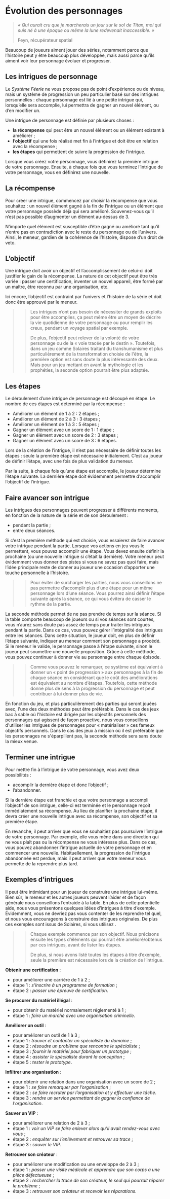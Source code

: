 # Évolution des personnages

> *« Qui aurait cru que je marcherais un jour sur le sol de Titan, moi qui suis né à une époque ou même la lune redevenait inaccessible. »*
> 
> Feyn, récupérateur spatial

Beaucoup de joueurs aiment jouer des séries, notamment parce que l’histoire peut y être beaucoup plus développée, mais aussi parce qu’ils aiment voir leur personnage évoluer et progresser.

## Les intrigues de personnage

Le *Système Féerie* ne vous propose pas de point d’expérience ou de niveau, mais un système de progression un peu particulier basé sur des intrigues personnelles : chaque personnage est lié à une petite intrigue qui, lorsqu’elle sera accomplie, lui permettra de gagner un nouvel élément, ou d’en modifier un.

Une intrigue de personnage est définie par plusieurs choses :
* **la récompense** qui peut être un nouvel élément ou un élément existant à améliorer ;
* **l’objectif** qui une fois réalisé met fin à l’intrigue et doit être en relation avec la récompense ;
* **les étapes** qui permettent de suivre la progression de l’intrigue.

Lorsque vous créez votre personnage, vous définirez la première intrigue de votre personnage. Ensuite, à chaque fois que vous terminez l’intrigue de votre personnage, vous en définirez une nouvelle.

## La récompense

Pour créer une intrigue, commencez par choisir la récompense que vous souhaitez : un nouvel élément gagné à la fin de l’intrigue ou un élément que votre personnage possède déjà qui sera amélioré. Souvenez-vous qu’il n’est pas possible d’augmenter un élément au-dessus de 3.

N’importe quel élément est susceptible d’être gagné ou amélioré tant qu’il n’entre pas en contradiction avec le reste du personnage ou de l’univers. Ainsi, le meneur, gardien de la cohérence de l’histoire, dispose d’un droit de veto.

## L’objectif

Une intrigue doit avoir un objectif et l’accomplissement de celui-ci doit justifier le gain de la récompense. La nature de cet objectif peut être très variée : passer une certification, inventer un nouvel appareil, être formé par un maître, être reconnu par une organisation, etc.

Ici encore, l’objectif est contraint par l’univers et l’histoire de la série et doit donc être approuvé par le meneur.

>> Les intrigues n’ont pas besoin de nécessiter de grands exploits pour être accomplies, ça peut même être un moyen de décrire la vie quotidienne de votre personnage ou pour remplir les creux, pendant un voyage spatial par exemple.
>> 
>> De plus, l’objectif peut relever de la volonté de votre personnage ou de la « voie tracée par le destin ». Toutefois, dans un jeu comme Solaires traitant du transhumanisme et plus particulièrement de la transformation choisie de l'être, la première option est sans doute la plus intéressante des deux. Mais pour un jeu mettant en avant la mythologie et les prophéties, la seconde option pourrait être plus adaptée.

## Les étapes

Le déroulement d’une intrigue de personnage est découpé en étape. Le nombre de ces étapes est déterminé par la récompense :
* Améliorer un élément de 1 à 2 : 2 étapes ;
* Améliorer un élément de 2 à 3 : 3 étapes ;
* Améliorer un élément de 1 à 3 : 5 étapes ;
* Gagner un élément avec un score de 1 : 1 étape ;
* Gagner un élément avec un score de 2 : 3 étapes ;
* Gagner un élément avec un score de 3 : 6 étapes.

Lors de la création de l’intrigue, il n’est pas nécessaire de définir toutes les étapes : seule la première étape est nécessaire initialement. C’est au joueur de définir l’étape, avec une fois de plus validation du meneur.

Par la suite, à chaque fois qu’une étape est accomplie, le joueur détermine l’étape suivante. La dernière étape doit évidemment permettre d’accomplir l’objectif de l’intrigue.

## Faire avancer son intrigue
Les intrigues des personnages peuvent progresser à différents moments, en fonction de la nature de la série et de son déroulement :
* pendant la partie ;
* entre deux séances.

Si c’est la première méthode qui est choisie, vous essaierez de faire avancer votre intrigue pendant la partie. Lorsque vos actions en jeu vous le permettent, vous pouvez accomplir une étape. Vous devez ensuite définir la prochaine (ou une nouvelle intrigue si c’était la dernière). Votre meneur peut évidemment vous donner des pistes si vous ne savez pas quoi faire, mais l’idée principale reste de donner au joueur une occasion d’apporter une touche personnelle à l’histoire.

>> Pour éviter de surcharger les parties, nous vous conseillons ne pas permettre d’accomplir plus d’une étape pour un même personnage lors d’une séance. Vous pourrez ainsi définir l’étape suivante après la séance, ce qui vous évitera de casser le rythme de la partie.

La seconde méthode permet de ne pas prendre de temps sur la séance. Si la table comporte beaucoup de joueurs ou si vos séances sont courtes, vous n’aurez sans doute pas assez de temps pour traiter les intrigues pendant la partie. Dans ce cas, vous pouvez gérer l’intégralité des intrigues entre les séances. Dans cette situation, le joueur doit, en plus de définir l’étape suivante, indiquer au meneur comment son personnage a procédé. Si le meneur le valide, le personnage passe à l’étape suivante, sinon le joueur peut soumettre une nouvelle proposition. Grâce à cette méthode, vous pouvez continuer à donner vie au personnage entre chaque épisode.

>> Comme vous pouvez le remarquer, ce système est équivalent à donner un « point de progression » aux personnages à la fin de chaque séance en considérant que le coût des améliorations est équivalent au nombre d’étapes. Toutefois, cette méthode donne plus de sens à la progression du personnage et peut contribuer à lui donner plus de vie.

En fonction du jeu, et plus particulièrement des parties qui seront jouées avec, l'une des deux méthodes peut être préférable. Dans le cas des jeux bac à sable où l'histoire est dirigée par les objectifs personnels des personnages qui agissent de façon proactive, nous vous conseillons d'utiliser les intrigues de personnages pour « matérialiser » ces fameux objectifs personnels. Dans le cas des jeux à mission où il est préférable que les personnages ne s'éparpillent pas, la seconde méthode sera sans doute la mieux venue.

## Terminer une intrigue

Pour mettre fin à l’intrigue de votre personnage, vous avez deux possibilités :
* accomplir la dernière étape et donc l’objectif ;
* l’abandonner.

Si la dernière étape est franchie et que votre personnage a accompli l’objectif de son intrigue, celle-ci est terminée et le personnage reçoit immédiatement sa récompense. Au lieu de planifier la prochaine étape, il devra créer une nouvelle intrigue avec sa récompense, son objectif et sa première étape.

En revanche, il peut arriver que vous ne souhaitiez pas poursuivre l’intrigue de votre personnage. Par exemple, elle vous mène dans une direction qui ne vous plaît pas ou la récompense ne vous intéresse plus. Dans ce cas, vous pouvez abandonner l’intrigue actuelle de votre personnage et en commencer une nouvelle. Habituellement, la progression de l’intrigue abandonnée est perdue, mais il peut arriver que votre meneur vous permette de la reprendre plus tard.

## Exemples d’intrigues

Il peut être intimidant pour un joueur de construire une intrigue lui-même. Bien sûr, le meneur et les autres joueurs peuvent l’aider et de façon générale nous conseillons l’entraide à la table. En plus de cette potentielle aide, nous vous présentons quelques idées d’intrigues à titre d’exemple. Évidemment, vous ne devriez pas vous contenter de les reprendre tel quel, et nous vous encourageons à construire des intrigues originales. De plus ces exemples sont issus de Solaires, si vous utilisez .

>> Chaque exemple commence par son objectif. Nous précisons ensuite les types d’éléments qui pourrait être amélioré/obtenus par ces intrigues, avant de lister les étapes.
>> 
>> De plus, si nous avons listé toutes les étapes à titre d’exemple, seule la première est nécessaire lors de la création de l’intrigue.

**Obtenir une certification** :
* pour améliorer une carrière de 1 à 2 ;
* étape 1 : *s’inscrire à un programme de formation* ;
* étape 2 : *passer une épreuve de certification*.

**Se procurer du matériel illégal** :
* pour obtenir du matériel normalement réglementé à 1 ;
* étape 1 : *faire un marché avec une organisation criminelle*.

**Améliorer un outil** :
* pour améliorer un outil de 1 à 3 ;
* étape 1 : *trouver et contacter un spécialiste du domaine* ;
* étape 2 : *résoudre un problème que rencontre le spécialiste* ;
* étape 3 : *fournir le matériel pour fabriquer un prototype* ;
* étape 4 : *assister le spécialiste durant la conception* ;
* étape 5 : *tester le prototype*.

**Infiltrer une organisation** :
* pour obtenir une relation dans une organisation avec un score de 2 ;
* étape 1 : *se faire remarquer par l’organisation* ;
* étape 2 : *se faire recruter par l’organisation et y effectuer une tâche*.
* étape 3 : *rendre un service permettant de gagner la confiance de l'organisation*.

**Sauver un VIP** :
* pour améliorer une relation de 2 à 3 ;
* étape 1 : *voir un VIP se faire enlever alors qu’il avait rendez-vous avec vous* ;
* étape 2 : *enquêter sur l’enlèvement et retrouver sa trace* ;
* étape 3 : *sauver le VIP*.

**Retrouver son créateur** :
* pour améliorer une modification ou une enveloppe de 2 à 3 ;
* étape 1 : *passer une visite médicale et apprendre que son corps a une pièce défectueuse* ;
* étape 2 : *rechercher la trace de son créateur, le seul qui pourrait réparer le problème* ;
* étape 3 : *retrouver son créateur et recevoir les réparations*.
